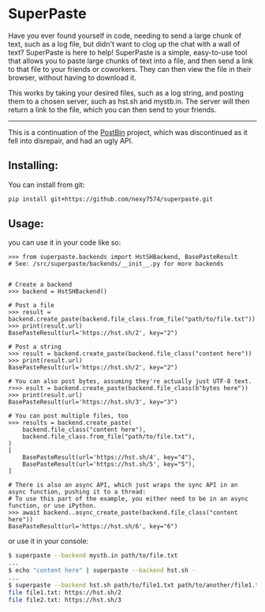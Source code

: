 # SuperPaste

Have you ever found yourself in code, needing to send a large chunk of text, such as a log file, but didn't want to
clog up the chat with a wall of text? SuperPaste is here to help! SuperPaste is a simple, easy-to-use tool that allows
you to paste large chunks of text into a file, and then send a link to that file to your friends or coworkers. They can
then view the file in their browser, without having to download it.

This works by taking your desired files, such as a log string, and posting them to a chosen server, such as hst.sh
and mystb.in. The server will then return a link to the file, which you can then send to your friends.

---

This is a continuation of the [PostBin](https://github.com/dragdev-studios/PostBin) project, which was discontinued as
it fell into disrepair, and had an ugly API.

## Installing:

You can install from git:

```bash
pip install git+https://github.com/nexy7574/superpaste.git
```

## Usage:

you can use it in your code like so:

```pycon
>>> from superpaste.backends import HstSHBackend, BasePasteResult
# See: /src/superpaste/backends/__init__.py for more backends


# Create a backend
>>> backend = HstSHBackend()

# Post a file
>>> result = backend.create_paste(backend.file_class.from_file("path/to/file.txt"))
>>> print(result.url)
BasePasteResult(url='https://hst.sh/2', key="2")

# Post a string
>>> result = backend.create_paste(backend.file_class("content here"))
>>> print(result.url)
BasePasteResult(url='https://hst.sh/2', key="2")

# You can also post bytes, assuming they're actually just UTF-8 text.
r>>> esult = backend.create_paste(backend.file_class(b"bytes here"))
>>> print(result.url)
BasePasteResult(url='https://hst.sh/3', key="3")

# You can post multiple files, too
>>> results = backend.create_paste(
    backend.file_class("content here"),
    backend.file_class.from_file("path/to/file.txt"),
)
[
    BasePasteResult(url='https://hst.sh/4', key="4"),
    BasePasteResult(url='https://hst.sh/5', key="5"),
]

# There is also an async API, which just wraps the sync API in an async function, pushing it to a thread:
# To use this part of the example, you either need to be in an async function, or use iPython.
>>> await backend..async_create_paste(backend.file_class("content here"))
BasePasteResult(url='https://hst.sh/6', key="6")
```

or use it in your console:

```bash
$ superpaste --backend mystb.in path/to/file.txt
...
$ echo "content here" | superpaste --backend hst.sh -
...
$ superpaste --backend hst.sh path/to/file1.txt path/to/another/file1.txt
file file1.txt: https://hst.sh/2
file file2.txt: https://hst.sh/3
```
